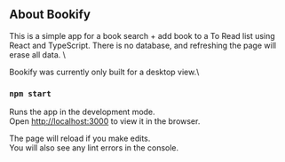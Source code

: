 ## About Bookify

This is a simple app for a book search + add book to a To Read list using React and TypeScript. There is no database, and refreshing the page will erase all data. \

Bookify was currently only built for a desktop view.\

### `npm start`

Runs the app in the development mode.\
Open [http://localhost:3000](http://localhost:3000) to view it in the browser.

The page will reload if you make edits.\
You will also see any lint errors in the console.